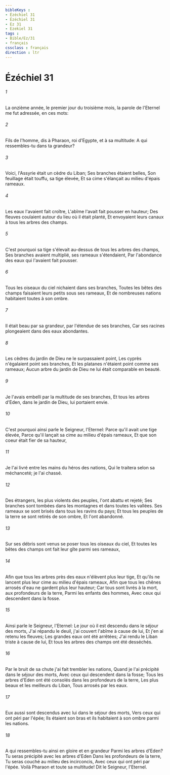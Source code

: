 ```yaml
---
bibleKeys : 
- Ézéchiel 31
- Ézéchiel 31
- Ez 31
- Ezekiel 31
tags : 
- Bible/Ez/31
- français
cssclass : français
direction : ltr
---
```


# Ézéchiel 31

###### 1
La onzième année, le premier jour du troisième mois, la parole de l'Eternel me fut adressée, en ces mots:
###### 2
Fils de l'homme, dis à Pharaon, roi d'Egypte, et à sa multitude: A qui ressembles-tu dans ta grandeur?
###### 3
Voici, l'Assyrie était un cèdre du Liban; Ses branches étaient belles, Son feuillage était touffu, sa tige élevée, Et sa cime s'élançait au milieu d'épais rameaux.
###### 4
Les eaux l'avaient fait croître, L'abîme l'avait fait pousser en hauteur; Des fleuves coulaient autour du lieu où il était planté, Et envoyaient leurs canaux à tous les arbres des champs.
###### 5
C'est pourquoi sa tige s'élevait au-dessus de tous les arbres des champs, Ses branches avaient multiplié, ses rameaux s'étendaient, Par l'abondance des eaux qui l'avaient fait pousser.
###### 6
Tous les oiseaux du ciel nichaient dans ses branches, Toutes les bêtes des champs faisaient leurs petits sous ses rameaux, Et de nombreuses nations habitaient toutes à son ombre.
###### 7
Il était beau par sa grandeur, par l'étendue de ses branches, Car ses racines plongeaient dans des eaux abondantes.
###### 8
Les cèdres du jardin de Dieu ne le surpassaient point, Les cyprès n'égalaient point ses branches, Et les platanes n'étaient point comme ses rameaux; Aucun arbre du jardin de Dieu ne lui était comparable en beauté.
###### 9
Je l'avais embelli par la multitude de ses branches, Et tous les arbres d'Eden, dans le jardin de Dieu, lui portaient envie.
###### 10
C'est pourquoi ainsi parle le Seigneur, l'Eternel: Parce qu'il avait une tige élevée, Parce qu'il lançait sa cime au milieu d'épais rameaux, Et que son coeur était fier de sa hauteur,
###### 11
Je l'ai livré entre les mains du héros des nations, Qui le traitera selon sa méchanceté; je l'ai chassé.
###### 12
Des étrangers, les plus violents des peuples, l'ont abattu et rejeté; Ses branches sont tombées dans les montagnes et dans toutes les vallées. Ses rameaux se sont brisés dans tous les ravins du pays; Et tous les peuples de la terre se sont retirés de son ombre, Et l'ont abandonné.
###### 13
Sur ses débris sont venus se poser tous les oiseaux du ciel, Et toutes les bêtes des champs ont fait leur gîte parmi ses rameaux,
###### 14
Afin que tous les arbres près des eaux n'élèvent plus leur tige, Et qu'ils ne lancent plus leur cime au milieu d'épais rameaux, Afin que tous les chênes arrosés d'eau ne gardent plus leur hauteur; Car tous sont livrés à la mort, aux profondeurs de la terre, Parmi les enfants des hommes, Avec ceux qui descendent dans la fosse.
###### 15
Ainsi parle le Seigneur, l'Eternel: Le jour où il est descendu dans le séjour des morts, J'ai répandu le deuil, j'ai couvert l'abîme à cause de lui, Et j'en ai retenu les fleuves; Les grandes eaux ont été arrêtées; J'ai rendu le Liban triste à cause de lui, Et tous les arbres des champs ont été desséchés.
###### 16
Par le bruit de sa chute j'ai fait trembler les nations, Quand je l'ai précipité dans le séjour des morts, Avec ceux qui descendent dans la fosse; Tous les arbres d'Eden ont été consolés dans les profondeurs de la terre, Les plus beaux et les meilleurs du Liban, Tous arrosés par les eaux.
###### 17
Eux aussi sont descendus avec lui dans le séjour des morts, Vers ceux qui ont péri par l'épée; Ils étaient son bras et ils habitaient à son ombre parmi les nations.
###### 18
A qui ressembles-tu ainsi en gloire et en grandeur Parmi les arbres d'Eden? Tu seras précipité avec les arbres d'Eden Dans les profondeurs de la terre, Tu seras couché au milieu des incirconcis, Avec ceux qui ont péri par l'épée. Voilà Pharaon et toute sa multitude! Dit le Seigneur, l'Eternel.
